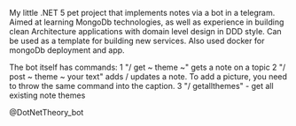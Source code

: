 My little .NET 5 pet project that implements notes via a bot in a telegram. Aimed at learning MongoDb technologies, as well as experience in building clean Architecture applications with domain level design in DDD style.
Can be used as a template for building new services. 
Also used docker for mongoDb deployment and app.


The bot itself has commands:
1 "/ get ~ theme ~" gets a note on a topic
2 "/ post ~ theme ~ your text" adds / updates a note. To add a picture, you need to throw the same command into the caption.
3 "/ getallthemes" - get all existing note themes

@DotNetTheory_bot 
